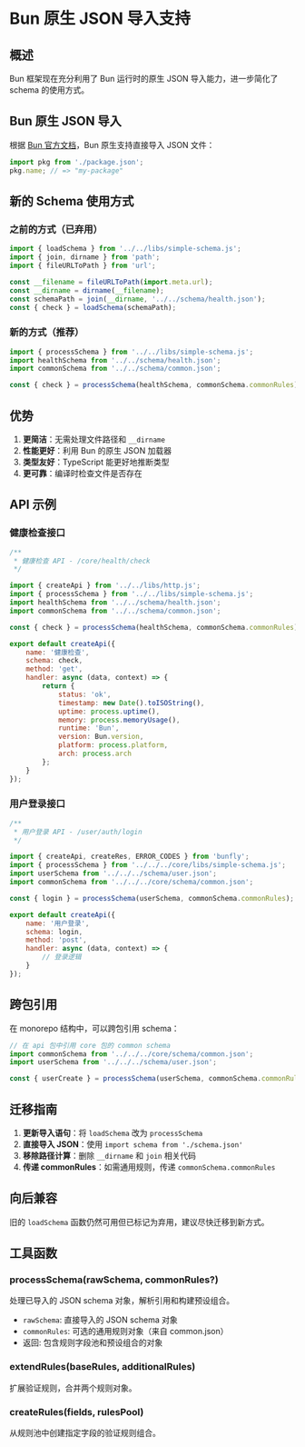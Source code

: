 # Bun 原生 JSON 导入支持

## 概述

Bun 框架现在充分利用了 Bun 运行时的原生 JSON 导入能力，进一步简化了 schema 的使用方式。

## Bun 原生 JSON 导入

根据 [Bun 官方文档](https://bun.sh/docs/bundler/loaders#json)，Bun 原生支持直接导入 JSON 文件：

```javascript
import pkg from './package.json';
pkg.name; // => "my-package"
```

## 新的 Schema 使用方式

### 之前的方式（已弃用）

```javascript
import { loadSchema } from '../../libs/simple-schema.js';
import { join, dirname } from 'path';
import { fileURLToPath } from 'url';

const __filename = fileURLToPath(import.meta.url);
const __dirname = dirname(__filename);
const schemaPath = join(__dirname, '../../schema/health.json');
const { check } = loadSchema(schemaPath);
```

### 新的方式（推荐）

```javascript
import { processSchema } from '../../libs/simple-schema.js';
import healthSchema from '../../schema/health.json';
import commonSchema from '../../schema/common.json';

const { check } = processSchema(healthSchema, commonSchema.commonRules);
```

## 优势

1. **更简洁**：无需处理文件路径和 `__dirname`
2. **性能更好**：利用 Bun 的原生 JSON 加载器
3. **类型友好**：TypeScript 能更好地推断类型
4. **更可靠**：编译时检查文件是否存在

## API 示例

### 健康检查接口

```javascript
/**
 * 健康检查 API - /core/health/check
 */

import { createApi } from '../../libs/http.js';
import { processSchema } from '../../libs/simple-schema.js';
import healthSchema from '../../schema/health.json';
import commonSchema from '../../schema/common.json';

const { check } = processSchema(healthSchema, commonSchema.commonRules);

export default createApi({
    name: '健康检查',
    schema: check,
    method: 'get',
    handler: async (data, context) => {
        return {
            status: 'ok',
            timestamp: new Date().toISOString(),
            uptime: process.uptime(),
            memory: process.memoryUsage(),
            runtime: 'Bun',
            version: Bun.version,
            platform: process.platform,
            arch: process.arch
        };
    }
});
```

### 用户登录接口

```javascript
/**
 * 用户登录 API - /user/auth/login
 */

import { createApi, createRes, ERROR_CODES } from 'bunfly';
import { processSchema } from '../../../core/libs/simple-schema.js';
import userSchema from '../../../schema/user.json';
import commonSchema from '../../../core/schema/common.json';

const { login } = processSchema(userSchema, commonSchema.commonRules);

export default createApi({
    name: '用户登录',
    schema: login,
    method: 'post',
    handler: async (data, context) => {
        // 登录逻辑
    }
});
```

## 跨包引用

在 monorepo 结构中，可以跨包引用 schema：

```javascript
// 在 api 包中引用 core 包的 common schema
import commonSchema from '../../../core/schema/common.json';
import userSchema from '../../../schema/user.json';

const { userCreate } = processSchema(userSchema, commonSchema.commonRules);
```

## 迁移指南

1. **更新导入语句**：将 `loadSchema` 改为 `processSchema`
2. **直接导入 JSON**：使用 `import schema from './schema.json'`
3. **移除路径计算**：删除 `__dirname` 和 `join` 相关代码
4. **传递 commonRules**：如需通用规则，传递 `commonSchema.commonRules`

## 向后兼容

旧的 `loadSchema` 函数仍然可用但已标记为弃用，建议尽快迁移到新方式。

## 工具函数

### processSchema(rawSchema, commonRules?)

处理已导入的 JSON schema 对象，解析引用和构建预设组合。

-   `rawSchema`: 直接导入的 JSON schema 对象
-   `commonRules`: 可选的通用规则对象（来自 common.json）
-   返回: 包含规则字段池和预设组合的对象

### extendRules(baseRules, additionalRules)

扩展验证规则，合并两个规则对象。

### createRules(fields, rulesPool)

从规则池中创建指定字段的验证规则组合。
